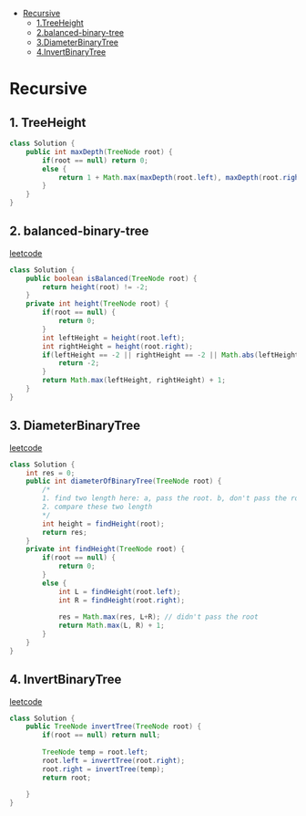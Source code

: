 <!-- GFM-TOC -->
* [Recursive](#Recursive)
     * [1.TreeHeight](#1-TreeHeight)
     * [2.balanced-binary-tree](#2-balanced-binary-tree)
     * [3.DiameterBinaryTree](#3-DiameterBinaryTree)
     * [4.InvertBinaryTree](#4-InvertBinaryTree)
<!-- GFM-TOC -->

# Recursive
## 1. TreeHeight
```java
class Solution {
    public int maxDepth(TreeNode root) {
        if(root == null) return 0;
        else {
            return 1 + Math.max(maxDepth(root.left), maxDepth(root.right));
        }
    }
}
```
## 2. balanced-binary-tree
[leetcode](https://leetcode.com/problems/balanced-binary-tree/description/)
```java
class Solution {
    public boolean isBalanced(TreeNode root) {
        return height(root) != -2;
    }
    private int height(TreeNode root) {
        if(root == null) {
            return 0;
        }
        int leftHeight = height(root.left);
        int rightHeight = height(root.right);
        if(leftHeight == -2 || rightHeight == -2 || Math.abs(leftHeight - rightHeight) > 1) {
            return -2;
        }
        return Math.max(leftHeight, rightHeight) + 1;
    }
}
```
## 3. DiameterBinaryTree
[leetcode](https://leetcode.com/problems/diameter-of-binary-tree/description/)
```java
class Solution {
    int res = 0;
    public int diameterOfBinaryTree(TreeNode root) {
        /*
        1. find two length here: a, pass the root. b, don't pass the root
        2. compare these two length
        */
        int height = findHeight(root);
        return res;
    }
    private int findHeight(TreeNode root) {
        if(root == null) {
            return 0;
        }
        else {
            int L = findHeight(root.left);
            int R = findHeight(root.right);
            
            res = Math.max(res, L+R); // didn't pass the root
            return Math.max(L, R) + 1;
        }
    }
}
```
## 4. InvertBinaryTree
[leetcode](https://leetcode.com/problems/invert-binary-tree/description/)
```java
class Solution {
    public TreeNode invertTree(TreeNode root) {
        if(root == null) return null;
        
        TreeNode temp = root.left;
        root.left = invertTree(root.right);
        root.right = invertTree(temp);
        return root;
        
    }
}
```
